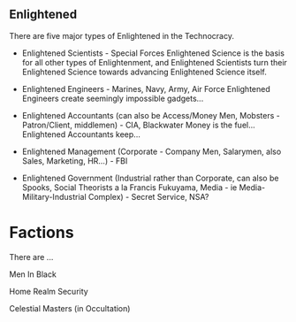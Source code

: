 Enlightened
-----------

There are five major types of Enlightened in the Technocracy. 

- Enlightened Scientists - Special Forces
  Enlightened Science is the basis for all other types of Enlightenment, and Enlightened Scientists turn their Enlightened Science towards advancing Enlightened Science itself.

- Enlightened Engineers - Marines, Navy, Army, Air Force
  Enlightened Engineers create seemingly impossible gadgets...

- Enlightened Accountants (can also be Access/Money Men, Mobsters - Patron/Client, middlemen) - CIA, Blackwater
  Money is the fuel... Enlightened Accountants keep...

- Enlightened Management (Corporate - Company Men, Salarymen, also Sales, Marketing, HR...) - FBI

- Enlightened Government (Industrial rather than Corporate, can also be Spooks, Social Theorists a la Francis Fukuyama, Media - ie Media-Military-Industrial Complex) - Secret Service, NSA?

Factions
========

There are ...

Men In Black

Home Realm Security

Celestial Masters (in Occultation)
